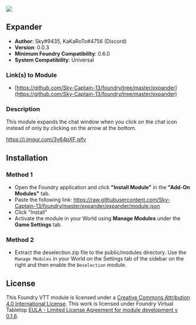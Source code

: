 ![](https://img.shields.io/badge/Foundry-v0.6.0-informational)
## Expander

* **Author**: Sky#9435, KaKaRoTo#4756 (Discord)
* **Version**: 0.0.3
* **Minimum Foundry Compatibility**: 0.6.0
* **System Compatibility**: Universal

### Link(s) to Module
* [https://github.com/Sky-Captain-13/foundry/tree/master/expander](https://github.com/Sky-Captain-13/foundry/tree/master/expander)

### Description
This module expands the chat window when you click on the chat icon instead of only by clicking on the arrow at the bottom.

https://i.imgur.com/3y64pXF.gifv

## Installation
### Method 1
* Open the Foundry application and click **"Install Module"** in the **"Add-On Modules"** tab.
* Paste the following link: https://raw.githubusercontent.com/Sky-Captain-13/foundry/master/expander/expander/module.json
* Click "Install"
* Activate the module in your World using **Manage Modules** under the **Game Settings** tab.

### Method 2
* Extract the deselection.zip file to the public/modules directory. Use the `Manage Modules` in your World on the Settings tab of the sidebar on the right and then enable the `Deselection` module.

## License
This Foundry VTT module is licensed under a [Creative Commons Attribution 4.0 International License](http://creativecommons.org/licenses/by/4.0/).
This work is licensed under Foundry Virtual Tabletop [EULA - Limited License Agreement for module development v 0.1.6](http://foundryvtt.com/pages/license.html).
